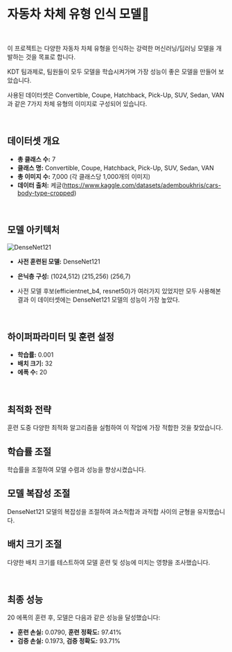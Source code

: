 # 자동차 차체 유형 인식 모델🚗

<br>

이 프로젝트는 다양한 자동차 차체 유형을 인식하는 강력한 머신러닝/딥러닝 모델을 개발하는 것을 목표로 합니다. 

KDT 팀과제로, 팀원들이 모두 모델을 학습시켜가며 가장 성능이 좋은 모델을 만들어 보았습니다.

사용된 데이터셋은 Convertible, Coupe, Hatchback, Pick-Up, SUV, Sedan, VAN과 같은 7가지 차체 유형의 이미지로 구성되어 있습니다.

<br>

## 데이터셋 개요
- **총 클래스 수:** 7
- **클래스 명:** Convertible, Coupe, Hatchback, Pick-Up, SUV, Sedan, VAN
- **총 이미지 수:** 7,000 (각 클래스당 1,000개의 이미지)
- **데이터 출처:** 케글(https://www.kaggle.com/datasets/ademboukhris/cars-body-type-cropped)

<br>

## 모델 아키텍처
![DenseNet121](https://miro.medium.com/v2/resize:fit:720/format:webp/1*u4hyohOF9SIRRLBAzqYXfQ.jpeg)
- **사전 훈련된 모델:** DenseNet121
- **은닉층 구성:** (1024,512) (215,256) (256,7)

- 사전 모델 후보(efficientnet_b4, resnet50)가 여러가지 있었지만 모두 사용해본 결과 이 데이터셋에는 DenseNet121 모델의 성능이 가장 높았다.

<br>

## 하이퍼파라미터 및 훈련 설정
- **학습률:** 0.001
- **배치 크기:** 32
- **에폭 수:** 20

<br>

## 최적화 전략
훈련 도중 다양한 최적화 알고리즘을 실험하여 이 작업에 가장 적합한 것을 찾았습니다.

## 학습률 조절
학습률을 조절하여 모델 수렴과 성능을 향상시켰습니다.

## 모델 복잡성 조절
DenseNet121 모델의 복잡성을 조절하여 과소적합과 과적합 사이의 균형을 유지했습니다.

## 배치 크기 조절
다양한 배치 크기를 테스트하여 모델 훈련 및 성능에 미치는 영향을 조사했습니다.

<br>

## 최종 성능
20 에폭의 훈련 후, 모델은 다음과 같은 성능을 달성했습니다:

- **훈련 손실:** 0.0790, **훈련 정확도:** 97.41%
- **검증 손실:** 0.1973, **검증 정확도:** 93.71%
